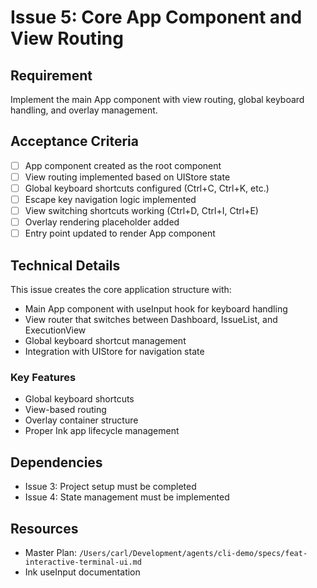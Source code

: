 # Issue 5: Core App Component and View Routing

## Requirement
Implement the main App component with view routing, global keyboard handling, and overlay management.

## Acceptance Criteria
- [ ] App component created as the root component
- [ ] View routing implemented based on UIStore state
- [ ] Global keyboard shortcuts configured (Ctrl+C, Ctrl+K, etc.)
- [ ] Escape key navigation logic implemented
- [ ] View switching shortcuts working (Ctrl+D, Ctrl+I, Ctrl+E)
- [ ] Overlay rendering placeholder added
- [ ] Entry point updated to render App component

## Technical Details
This issue creates the core application structure with:
- Main App component with useInput hook for keyboard handling
- View router that switches between Dashboard, IssueList, and ExecutionView
- Global keyboard shortcut management
- Integration with UIStore for navigation state

### Key Features
- Global keyboard shortcuts
- View-based routing
- Overlay container structure
- Proper Ink app lifecycle management

## Dependencies
- Issue 3: Project setup must be completed
- Issue 4: State management must be implemented

## Resources
- Master Plan: `/Users/carl/Development/agents/cli-demo/specs/feat-interactive-terminal-ui.md`
- Ink useInput documentation